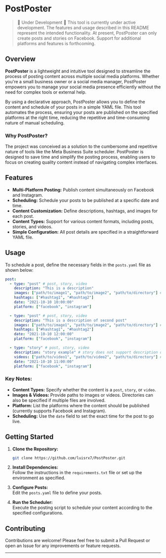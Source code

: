 # PostPoster


>🚧 Under Development 🚧
>This tool is currently under active development. The features and usage described in this README represent the intended functionality. At present, PostPoster can only create posts and stories on Facebook. Support for additional platforms and features is forthcoming.

## Overview

**PostPoster** is a lightweight and intuitive tool designed to streamline the process of posting content across multiple social media platforms. Whether you're a small business owner or a social media manager, PostPoster empowers you to manage your social media presence efficiently without the need for complex tools or external help.

By using a declarative approach, PostPoster allows you to define the content and schedule of your posts in a simple YAML file. This tool automates the process, ensuring your posts are published on the specified platforms at the right time, reducing the repetitive and time-consuming nature of manual scheduling.

### Why PostPoster?

The project was conceived as a solution to the cumbersome and repetitive nature of tools like the Meta Business Suite scheduler. PostPoster is designed to save time and simplify the posting process, enabling users to focus on creating quality content instead of navigating complex interfaces.

## Features

- **Multi-Platform Posting:** Publish content simultaneously on Facebook and Instagram.
- **Scheduling:** Schedule your posts to be published at a specific date and time.
- **Content Customization:** Define descriptions, hashtags, and images for each post.
- **Content Types:** Support for various content formats, including posts, stories, and videos.
- **Simple Configuration:** All post details are specified in a straightforward YAML file.

## Usage

To schedule a post, define the necessary fields in the `posts.yaml` file as shown below:

```yaml
post:
  - type: "post" # post, story, video
    description: "This is a description"
    images: ["path/to/image1", "path/to/image2", "path/to/directory"] # directory/files with images 
    hashtags: ["#hashtag1", "#hashtag2"]
    date: "2021-10-10 10:00:00"
    platform: ["facebook", "instagram"]

  - type: "post" # post, story, video
    description: "This is a description of second post"
    images: ["path/to/image1", "path/to/image2", "path/to/directory"] # directory/files with images 
    hashtags: ["#hashtag1", "#hashtag2"]
    date: "2021-10-10 12:00:00"
    platform: ["facebook", "instagram"]

  - type: "story" # post, story, video
    description: "story example" # story does not support description or hashtags
    videos: ["path/to/video1", "path/to/video2", "path/to/directory"] # directory/files with videos # 1 story per video
    date: "2021-10-10 11:00:00"
    platform: ["facebook", "instagram"]
```

### Key Notes:

- **Content Types:** Specify whether the content is a `post`, `story`, or `video`.
- **Images & Videos:** Provide paths to images or videos. Directories can also be specified if multiple files are involved.
- **Platform:** List the platforms where the content should be published (currently supports Facebook and Instagram).
- **Scheduling:** Use the `date` field to set the exact time for the post to go live.

## Getting Started

1. **Clone the Repository:**  
   ```bash
   git clone https://github.com/luisrx7/PostPoster.git
   ```

2. **Install Dependencies:**  
   Follow the instructions in the `requirements.txt` file or set up the environment as specified.

3. **Configure Posts:**  
   Edit the `posts.yaml` file to define your posts.

4. **Run the Scheduler:**  
   Execute the posting script to schedule your content according to the specified configurations.

## Contributing

Contributions are welcome! Please feel free to submit a Pull Request or open an Issue for any improvements or feature requests.

---

